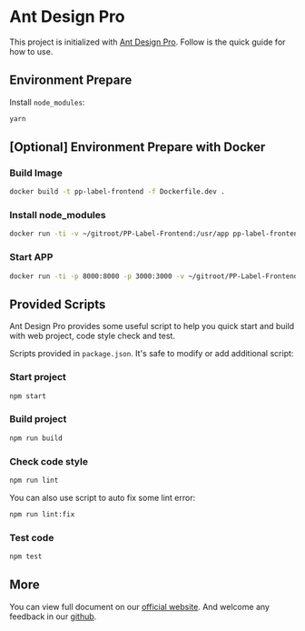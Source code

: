 # Ant Design Pro

This project is initialized with [Ant Design Pro](https://pro.ant.design). Follow is the quick guide for how to use.

## Environment Prepare

Install `node_modules`:

```bash
yarn
```

## [Optional] Environment Prepare with Docker

### Build Image

```bash
docker build -t pp-label-frontend -f Dockerfile.dev .
```

### Install node_modules

```bash
docker run -ti -v ~/gitroot/PP-Label-Frontend:/usr/app pp-label-frontend yarn
```

### Start APP

```bash
docker run -ti -p 8000:8000 -p 3000:3000 -v ~/gitroot/PP-Label-Frontend:/usr/app pp-label-frontend
```

## Provided Scripts

Ant Design Pro provides some useful script to help you quick start and build with web project, code style check and test.

Scripts provided in `package.json`. It's safe to modify or add additional script:

### Start project

```bash
npm start
```

### Build project

```bash
npm run build
```

### Check code style

```bash
npm run lint
```

You can also use script to auto fix some lint error:

```bash
npm run lint:fix
```

### Test code

```bash
npm test
```

## More

You can view full document on our [official website](https://pro.ant.design). And welcome any feedback in our [github](https://github.com/ant-design/ant-design-pro).
